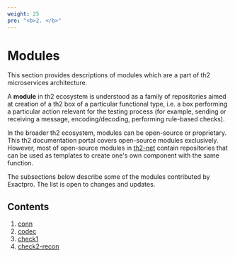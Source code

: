 ```yaml
---
weight: 25
pre: "<b>2. </b>"
---
```


# Modules

This section provides descriptions of modules which are a part of th2 microservices architecture. 

A **module** in th2 ecosystem is understood as a family of repositories aimed at creation of a th2 box of a particular functional type, i.e. a box performing a particular action relevant for the testing process (for example, sending or receiving a message, encoding/decoding, performing rule-based checks). 

In the broader th2 ecosystem, modules can be open-source or proprietary. 
This th2 documentation portal covers open-source modules exclusively. However, most of open-source modules in [th2-net](https://github.com/th2-net) contain repositories that can be used as templates to create one's own component with the same function.

The subsections below describe some of the modules contributed by Exactpro. 
The list is open to changes and updates.

<!--more-->

## Contents
1. [conn](conn)
2. [codec](codec)
3. [check1](check1)
4. [check2-recon](check2-recon)
